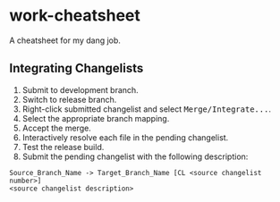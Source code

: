 work-cheatsheet
===============

A cheatsheet for my dang job.

Integrating Changelists
-----------------------

1. Submit to development branch.
2. Switch to release branch.
3. Right-click submitted changelist and select <kbd>Merge/Integrate...</kbd>.
4. Select the appropriate branch mapping.
5. Accept the merge.
6. Interactively resolve each file in the pending changelist.
7. Test the release build.
8. Submit the pending changelist with the following description:
  ```
  Source_Branch_Name -> Target_Branch_Name [CL <source changelist number>]
  <source changelist description>
  ```

